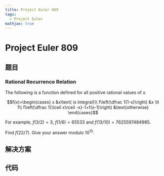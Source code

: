 ```yaml
---
title: Project Euler 809
tags:
  - Project Euler
mathjax: true
---
```

<escape><!-- more --></escape>
    
# Project Euler 809
## 题目
### Rational Recurrence Relation 



The following is a function defined for all positive rational values of $x$.

$$f(x)=\begin{cases} 
x  &x\text{ is integral}\\
f\left(\dfrac 1{1-x}\right)	&x \lt 1\\
f\left(\dfrac 1{\lceil x\rceil -x}-1+f(x-1)\right) &\text{otherwise}
\end{cases}$$

For example, $f(3/2)=3$, $f(1/6) = 65533$ and $f(13/10) = 7625597484985$.


Find $f(22/7)$. Give your answer modulo $10^{15}$.



## 解决方案


## 代码


